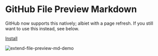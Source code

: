 # GitHub File Preview Markdown

GitHub now supports this natively; albiet with a page refresh. If you still want to use this instead, see below.

[Install](https://github.com/iamogbz/oh-my-scripts/raw/master/dist/github-file-preview-md.user.js)

![extend-file-preview-md-demo](https://user-images.githubusercontent.com/2528959/99179811-fdf9a380-26ee-11eb-97fe-8e3da9f0b22c.gif)
